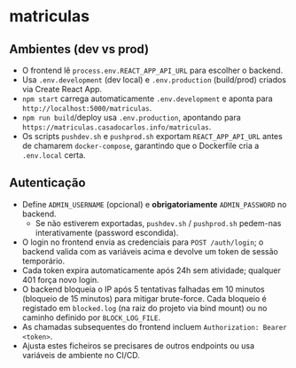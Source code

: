 # matriculas

## Ambientes (dev vs prod)

- O frontend lê `process.env.REACT_APP_API_URL` para escolher o backend.
- Usa `.env.development` (dev local) e `.env.production` (build/prod) criados via Create React App.
- `npm start` carrega automaticamente `.env.development` e aponta para `http://localhost:5000/matriculas`.
- `npm run build`/deploy usa `.env.production`, apontando para `https://matriculas.casadocarlos.info/matriculas`.
- Os scripts `pushdev.sh` e `pushprod.sh` exportam `REACT_APP_API_URL` antes de chamarem `docker-compose`, garantindo que o Dockerfile cria a `.env.local` certa.

## Autenticação

- Define `ADMIN_USERNAME` (opcional) e **obrigatoriamente** `ADMIN_PASSWORD` no backend.
  - Se não estiverem exportadas, `pushdev.sh` / `pushprod.sh` pedem-nas interativamente (password escondida).
- O login no frontend envia as credenciais para `POST /auth/login`; o backend valida com as variáveis acima e devolve um token de sessão temporário.
- Cada token expira automaticamente após 24h sem atividade; qualquer 401 força novo login.
- O backend bloqueia o IP após 5 tentativas falhadas em 10 minutos (bloqueio de 15 minutos) para mitigar brute-force. Cada bloqueio é registado em `blocked.log` (na raiz do projeto via bind mount) ou no caminho definido por `BLOCK_LOG_FILE`.
- As chamadas subsequentes do frontend incluem `Authorization: Bearer <token>`.
- Ajusta estes ficheiros se precisares de outros endpoints ou usa variáveis de ambiente no CI/CD.
